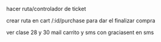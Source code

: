 hacer ruta/controlador de ticket

crear ruta en cart /:id/purchase para dar el finalizar compra 

ver clase 28 y 30 mail carrito y sms con graciasent en sms